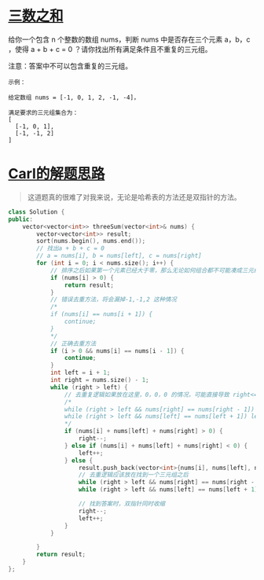 # [三数之和](https://leetcode-cn.com/problems/3sum/)
给你一个包含 n 个整数的数组 nums，判断 nums 中是否存在三个元素 a，b，c ，使得 a + b + c = 0 ？请你找出所有满足条件且不重复的三元组。

注意：答案中不可以包含重复的三元组。

```
示例：

给定数组 nums = [-1, 0, 1, 2, -1, -4]，

满足要求的三元组集合为：
[
  [-1, 0, 1],
  [-1, -1, 2]
]
```

# [Carl的解题思路](https://mp.weixin.qq.com/s?__biz=MzUxNjY5NTYxNA==&mid=2247484250&idx=1&sn=223e601c74ac9690cf523fba81529df1&chksm=f9a2300bced5b91da9a8ad82fc57e184963632b4bc061c857358c243652e9ca9ba920ffea09d&mpshare=1&scene=1&srcid=0824uqS0bUbPf0VppueoQvZ4&sharer_sharetime=1598241952936&sharer_shareid=f1647c17da67948d61f7bebc364ff223&key=5fd0c818f65a7570374c35ae00c7c7692b31c5d6babdba1538d044dd2e3d47da12aaa3f9761503c287c3945195d883a40734bf9ee74ee795159ea61d7db7e9ad9ce6ca4d9e07ed2cef7838934bf301da8875cfd8d8d4a29a725a952c2444fa43404e52bfaf096ce2d11cdeae6b06cdfa2ccdefd22e63bfee7067e45b0c1ed57e&ascene=1&uin=MTIwODE0NDM2Mw%3D%3D&devicetype=Windows+10+x64&version=62090529&lang=zh_CN&exportkey=AfuA67pMfS8mGvyjr32DF%2Fg%3D&pass_ticket=nfPCKgxnG%2B8VcyLgoGLG329hsbgda3ByFVQl0edG8l3Vj3q45fqVzxy4iJoUwBXl)
>这道题真的很难了对我来说，无论是哈希表的方法还是双指针的方法。
```C++
class Solution {
public:
    vector<vector<int>> threeSum(vector<int>& nums) {
        vector<vector<int>> result;
        sort(nums.begin(), nums.end());
        // 找出a + b + c = 0
        // a = nums[i], b = nums[left], c = nums[right]
        for (int i = 0; i < nums.size(); i++) {
            // 排序之后如果第一个元素已经大于零，那么无论如何组合都不可能凑成三元组，直接返回结果就可以了
            if (nums[i] > 0) {
                return result;
            }
            // 错误去重方法，将会漏掉-1,-1,2 这种情况
            /*
            if (nums[i] == nums[i + 1]) {
                continue;
            }
            */
            // 正确去重方法
            if (i > 0 && nums[i] == nums[i - 1]) {
                continue;
            }
            int left = i + 1;
            int right = nums.size() - 1;
            while (right > left) {
                // 去重复逻辑如果放在这里，0，0，0 的情况，可能直接导致 right<=left 了，从而漏掉了 0,0,0 这种三元组
                /*
                while (right > left && nums[right] == nums[right - 1]) right--;
                while (right > left && nums[left] == nums[left + 1]) left++;
                */
                if (nums[i] + nums[left] + nums[right] > 0) {
                    right--;
                } else if (nums[i] + nums[left] + nums[right] < 0) {
                    left++;
                } else {
                    result.push_back(vector<int>{nums[i], nums[left], nums[right]});
                    // 去重逻辑应该放在找到一个三元组之后
                    while (right > left && nums[right] == nums[right - 1]) right--;
                    while (right > left && nums[left] == nums[left + 1]) left++;

                    // 找到答案时，双指针同时收缩
                    right--;
                    left++;
                }
            }

        }
        return result;
    }
};
```

